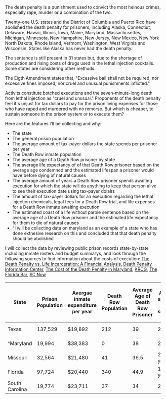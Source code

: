 The death penalty is a punishment used to convict the most heinous crimes, especially rape, murder or a combination of the two. 

Twenty-one U.S. states and the District of Columbia and Puerto Rico have abolished the death penalty for prisoners, including Alaska, Connectiut, Delaware, Hawaii, Illinois, Iowa, Maine, Maryland, Massachusettes, Michigan, Minnesota, New Hampshire, New Jersey, New Mexico, New York North Dakota, Rhode Island, Vermont, Washington, West Virginia and Wisconsin. States like Alaska has never had the death penalty.

The sentance is still present in 31 states but, due to the shortage of production and rising costs of drugs used in the lethal injection cocktails. Some states are considering other methods.

The Eigth Amendment states that, "Excessive bail shall not be required, nor excessive fines imposed, nor cruel and unusual punishments inflicted."

Activits constitute botched executions and the seven-minute-long death from lethal injection as "cruel and unusual." Proponents of the death penalty feel it's unjust for tax dollars to pay for the prison living expenses for those who have raped and murdered with no remorse. But which is cheaper, to sustain someone in the prison system or to execute them? 

Here are the features I'll be collecting and why:
* The state
* The general prison population
* The average amount of tax-payer dollars the state spends per prisoner per year
* The Death Row inmate population
* The average age of a Death Row prisoner by state
* The average life expectancy of of that Death Row prisoner based on the average age condemned and the estimated lifespan a prisoner would have before dying of natural causes
* The average amount of years a Death Row prisoner spends awaiting execution for which the state will do anything to keep that person alive to see their execution date using tax-payer dolalrs
* The amount of tax-payer dollars for an execution regarding the lethal injection chemicals, legal fees for a Death Row trial, and life expenses for a Death Row inmate awaiting execution
* The estimated coast of a life without parole sentence based on the average age of a Death Row prisoner and the estimated life expectancy for them to die of natural causes
* ^I will be collecting data on maryland as an example of a state who has done extnesive research on this and concluded that that death penalty should be abolished

I will collect the data by reviewing public prison records state-by-state including inmate rosters and budget summarys, and look through the following sources to find information about the costs of execution: [The Death Penalty vs. Life Incarceration: A Financial Analysis](https://scholarlycommons.susqu.edu/cgi/viewcontent.cgi?article=1026&context=supr), [Death Penalty Information Center](https://deathpenaltyinfo.org/news/costs-death-penalty-costs-in-texas-outweigh-life-imprisonment), [The Cost of the Death Penalty in Maryland](https://files.deathpenaltyinfo.org/legacy/files/pdf/CostsDPMaryland.pdf), [KRCG](https://krcgtv.com/news/local/the-cost-of-capital-punishment), [The Florida Bar](https://www.floridabar.org/the-florida-bar-news/take-a-hard-look-at-the-real-cost-of-the-death-penalty/), [SC Now](https://www.scnow.com/news/local/the-death-penalty-and-south-carolina-capital-cases-involve-many/article_344da748-1d17-11e5-a103-3b27a5ebc821.html)


|State         |Prison Population|Avergae inmate expenditure per year|Death Row Population|Average Age of Death Row Prisoner|Average span of a life sentance|Average time spent on death row|Cost of Execution w/ Lethal Injection|Cost of Life w/o Parole|
|--------------|-----------------|-----------------------------------|--------------------|---------------------------------|-------------------------------|-------------------------------|-------------------------------------|-----------------------|
|Texas         |137,529          |$19,892                            |212                 |39                               |21 years                       |11 years                       |$1,200,000                           |$417,732               |
|^Maryland     |19,994           |$38,383                            |0                   |38                               |22 years                       |16.3 years                     |$2,400,000                           |$844,426               |
|Missouri      |32,564           |$21,480                            |41                  |36.5                             |23.5 years                     |11.9 years                     |$391,000                             |$504,780               |
|Florida       |97,724           |$20,440                            |340                 |44.9                             |15.1 years                     |15 years                       |$24,000,000                          |$308,644               |
|South Carolina|19,774           |$23,711                            |37                  |34                               |26 years                       |14.5 years                     |$1,100,000                           |616,489                |
